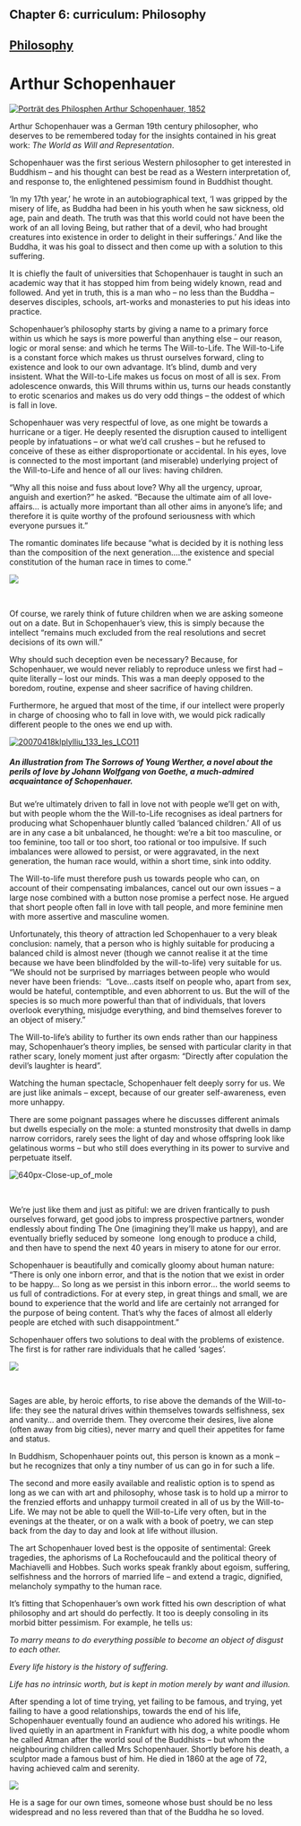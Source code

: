 Chapter  6: curriculum: Philosophy
---------------------------------

[Philosophy](../category/curriculum/philosophy/index.html)
----------------------------------------------------------

Arthur Schopenhauer
===================

[![Porträt des Philosphen Arthur Schopenhauer, 1852](http://i1.wp.com/www.thebookoflife.org/wp-content/uploads/2014/11/Schopenhauer_185211.jpg?resize=635%2C470)](http://i0.wp.com/www.thebookoflife.org/wp-content/uploads/2014/11/Schopenhauer_185211.jpg)

Arthur Schopenhauer was a German 19th century philosopher, who deserves to be remembered today for the insights contained in his great work: *The World as Will and Representation*.

Schopenhauer was the first serious Western philosopher to get interested in Buddhism – and his thought can best be read as a Western interpretation of, and response to, the enlightened pessimism found in Buddhist thought.

‘In my 17th year,’ he wrote in an autobiographical text, ‘I was gripped by the misery of life, as Buddha had been in his youth when he saw sickness, old age, pain and death. The truth was that this world could not have been the work of an all loving Being, but rather that of a devil, who had brought creatures into existence in order to delight in their sufferings.’ And like the Buddha, it was his goal to dissect and then come up with a solution to this suffering.

It is chiefly the fault of universities that Schopenhauer is taught in such an academic way that it has stopped him from being widely known, read and followed. And yet in truth, this is a man who – no less than the Buddha – deserves disciples, schools, art-works and monasteries to put his ideas into practice.

Schopenhauer’s philosophy starts by giving a name to a primary force within us which he says is more powerful than anything else – our reason, logic or moral sense: and which he terms The Will-to-Life. The Will-to-Life is a constant force which makes us thrust ourselves forward, cling to existence and look to our own advantage. It’s blind, dumb and very insistent. What the Will-to-Life makes us focus on most of all is sex. From adolescence onwards, this Will thrums within us, turns our heads constantly to erotic scenarios and makes us do very odd things – the oddest of which is fall in love.

Schopenhauer was very respectful of love, as one might be towards a hurricane or a tiger. He deeply resented the disruption caused to intelligent people by infatuations – or what we’d call crushes – but he refused to conceive of these as either disproportionate or accidental. In his eyes, love is connected to the most important (and miserable) underlying project of the Will-to-Life and hence of all our lives: having children.

“Why all this noise and fuss about love? Why all the urgency, uproar, anguish and exertion?” he asked. “Because the ultimate aim of all love-affairs… is actually more important than all other aims in anyone’s life; and therefore it is quite worthy of the profound seriousness with which everyone pursues it.”

The romantic dominates life because “what is decided by it is nothing less than the composition of the next generation….the existence and special constitution of the human race in times to come.”

![](http://i1.wp.com/blogimages.serenataassets.com/pollennation/wp-content/uploads/2015/02/Atheist-parents.png?resize=549%2C365)

 

Of course, we rarely think of future children when we are asking someone out on a date. But in Schopenhauer’s view, this is simply because the intellect “remains much excluded from the real resolutions and secret decisions of its own will.”

Why should such deception even be necessary? Because, for Schopenhauer, we would never reliably to reproduce unless we first had – quite literally – lost our minds. This was a man deeply opposed to the boredom, routine, expense and sheer sacrifice of having children.

Furthermore, he argued that most of the time, if our intellect were properly in charge of choosing who to fall in love with, we would pick radically different people to the ones we end up with.

[![20070418klplylliu\_133\_Ies\_LCO11](http://i2.wp.com/www.thebookoflife.org/wp-content/uploads/2014/11/20070418klplylliu_133_Ies_LCO111.jpg?resize=635%2C364)](http://i1.wp.com/www.thebookoflife.org/wp-content/uploads/2014/11/20070418klplylliu_133_Ies_LCO111.jpg)

##### <span class="s1">An illustration from The Sorrows of Young Werther, a novel about the perils of love by Johann Wolfgang von Goethe, a much-admired acquaintance of Schopenhauer.</span>

But we’re ultimately driven to fall in love not with people we’ll get on with, but with people whom the the Will-to-Life recognises as ideal partners for producing what Schopenhauer bluntly called ‘balanced children.’ All of us are in any case a bit unbalanced, he thought: we’re a bit too masculine, or too feminine, too tall or too short, too rational or too impulsive. If such imbalances were allowed to persist, or were aggravated, in the next generation, the human race would, within a short time, sink into oddity.

The Will-to-life must therefore push us towards people who can, on account of their compensating imbalances, cancel out our own issues – a large nose combined with a button nose promise a perfect nose. He argued that short people often fall in love with tall people, and more feminine men with more assertive and masculine women.

Unfortunately, this theory of attraction led Schopenhauer to a very bleak conclusion: namely, that a person who is highly suitable for producing a balanced child is almost never (though we cannot realise it at the time because we have been blindfolded by the will-to-life) very suitable for us. “We should not be surprised by marriages between people who would never have been friends:  “Love…casts itself on people who, apart from sex, would be hateful, contemptible, and even abhorrent to us. But the will of the species is so much more powerful than that of individuals, that lovers overlook everything, misjudge everything, and bind themselves forever to an object of misery.”

The Will-to-life’s ability to further its own ends rather than our happiness may, Schopenhauer’s theory implies, be sensed with particular clarity in that rather scary, lonely moment just after orgasm: “Directly after copulation the devil’s laughter is heard”.

Watching the human spectacle, Schopenhauer felt deeply sorry for us. We are just like animals – except, because of our greater self-awareness, even more unhappy.

There are some poignant passages where he discusses different animals but dwells especially on the mole: a stunted monstrosity that dwells in damp narrow corridors, rarely sees the light of day and whose offspring look like gelatinous worms – but who still does everything in its power to survive and perpetuate itself.

![640px-Close-up\_of\_mole](http://i1.wp.com/www.thebookoflife.org/wp-content/uploads/2014/11/640px-Close-up_of_mole1.jpg?resize=635%2C429)

 

We’re just like them and just as pitiful: we are driven frantically to push ourselves forward, get good jobs to impress prospective partners, wonder endlessly about finding The One (imagining they’ll make us happy), and are eventually briefly seduced by someone  long enough to produce a child, and then have to spend the next 40 years in misery to atone for our error.

Schopenhauer is beautifully and comically gloomy about human nature: “There is only one inborn error, and that is the notion that we exist in order to be happy… So long as we persist in this inborn error… the world seems to us full of contradictions. For at every step, in great things and small, we are bound to experience that the world and life are certainly not arranged for the purpose of being content. That’s why the faces of almost all elderly people are etched with such disappointment.”

Schopenhauer offers two solutions to deal with the problems of existence. The first is for rather rare individuals that he called ‘sages’.

![](http://i1.wp.com/midlifexpress.com/wp-content/uploads/2013/03/qantambuddha.jpg?resize=500%2C398)

 

Sages are able, by heroic efforts, to rise above the demands of the Will-to-life: they see the natural drives within themselves towards selfishness, sex and vanity… and override them. They overcome their desires, live alone (often away from big cities), never marry and quell their appetites for fame and status.

In Buddhism, Schopenhauer points out, this person is known as a monk – but he recognizes that only a tiny number of us can go in for such a life.

The second and more easily available and realistic option is to spend as long as we can with art and philosophy, whose task is to hold up a mirror to the frenzied efforts and unhappy turmoil created in all of us by the Will-to-Life. We may not be able to quell the Will-to-Life very often, but in the evenings at the theater, or on a walk with a book of poetry, we can step back from the day to day and look at life without illusion.

The art Schopenhauer loved best is the opposite of sentimental: Greek tragedies, the aphorisms of La Rochefoucauld and the political theory of Machiavelli and Hobbes. Such works speak frankly about egoism, suffering, selfishness and the horrors of married life – and extend a tragic, dignified, melancholy sympathy to the human race.

It’s fitting that Schopenhauer’s own work fitted his own description of what philosophy and art should do perfectly. It too is deeply consoling in its morbid bitter pessimism. For example, he tells us:

*To marry means to do everything possible to become an object of disgust to each other.*

*Every life history is the history of suffering.*

*Life has no intrinsic worth, but is kept in motion merely by want and illusion.*

After spending a lot of time trying, yet failing to be famous, and trying, yet failing to have a good relationships, towards the end of his life, Schopenhauer eventually found an audience who adored his writings. He lived quietly in an apartment in Frankfurt with his dog, a white poodle whom he called Atman after the world soul of the Buddhists – but whom the neighbouring children called Mrs Schopenhauer. Shortly before his death, a sculptor made a famous bust of him. He died in 1860 at the age of 72, having achieved calm and serenity.

![](https://upload.wikimedia.org/wikipedia/commons/a/ae/Elisabet_Ney_Arthur_Schopenhauer_1859.jpg)

He is a sage for our own times, someone whose bust should be no less widespread and no less revered than that of the Buddha he so loved.

